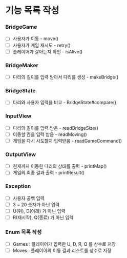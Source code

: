 # 기능 목록 작성
### BridgeGame
- [ ] 사용자가 이동 - move()
- [ ] 사용자가 게임 재시도 - retry()
- [ ] 플레이어가 살아는지 확인 - isAlive()
### BridgeMaker
- [ ] 다리의 길이를 입력 받아서 다리를 생성 - makeBridge()
### BridgeState
- [ ] 다리와 사용자 입력을 비교 - BridgeState#compare()
### InputView
- [ ] 다리의 길이를 입력 받음 - readBridgeSize()
- [ ] 이동할 칸을 입력 받음 - readMoving()
- [ ] 게임을 다시 시도할지 입력받음 - readGameCommand()
### OutputView
- [ ] 현재까지 이동한 다리의 상태를 출력 - printMap()
- [ ] 게임의 최종 결과 출력 - printResult()
### Exception
- [ ] 사용자 공백 입력
- [ ] 3 ~ 20 숫자가 아닌 입력
- [ ] U(위), D(아래) 가 아닌 입력
- [ ] R(재시작), Q(종료) 가 아닌 입력
### Enum 목록 작성
- [ ] Games : 플레이어가 입력한 U, D, R, Q 를 상수로 저장
- [ ] Moves : 플레이어의 이동 결과 리스트를 상수로 저장
